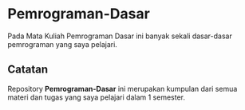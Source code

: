 # Pemrograman-Dasar

Pada Mata Kuliah Pemrograman Dasar ini banyak sekali dasar-dasar pemrograman yang saya pelajari.


## Catatan

Repository __Pemrograman-Dasar__ ini merupakan kumpulan dari semua materi dan tugas yang saya pelajari dalam 1 semester.
